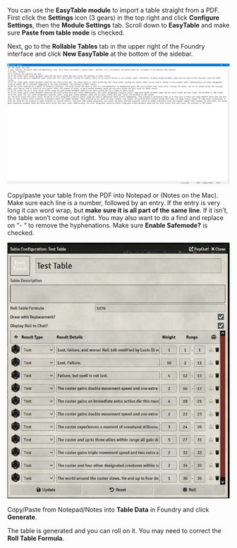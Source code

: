 You can use the **EasyTable module** to import a table straight from a PDF. First click the **Settings** icon (3 gears) in the top right and click **Configure Settings**, then the **Module Settings** tab. Scroll down to **EasyTable** and make sure **Paste from table mode** is checked.


Next, go to the **Rollable Tables** tab in the upper right of the Foundry interface and click **New EasyTable** at the bottom of the sidebar.

![Paste formatting](images/spell_import_notepad.png)

Copy/paste your table from the PDF into Notepad or (Notes on the Mac). Make sure each line is a number, followed by an entry. If the entry is very long it can word wrap, but **make sure it is all part of the same line**. If it isn’t, the table won’t come out right.  You may also want to do a find and replace on “- “ to remove the hyphenations. Make sure **Enable Safemode?** is checked.

![Imported Table](images/result_table.png)

Copy/Paste from Notepad/Notes into **Table Data** in Foundry and click **Generate**.


The table is generated and you can roll on it. You may need to correct the **Roll Table Formula**.


